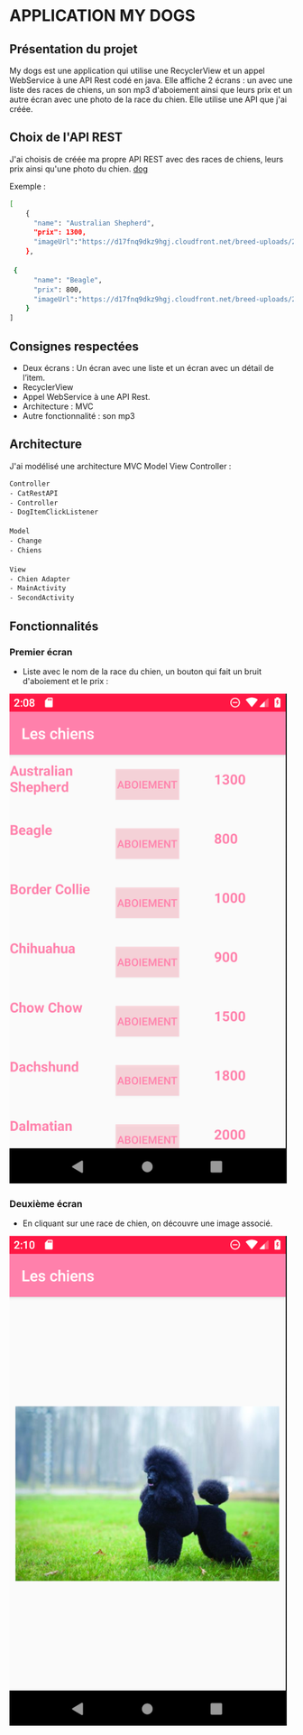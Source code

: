 # APPLICATION MY DOGS 

## Présentation du projet

My dogs est une application qui utilise une RecyclerView et un appel WebService à une API Rest codé en java.
Elle affiche 2 écrans : un avec une liste des races de chiens, un son mp3 d'aboiement ainsi que leurs prix et un autre écran avec une photo de la race du chien. Elle utilise une API que j'ai créée.


## Choix de l'API REST

J'ai choisis de créée ma propre API REST avec des races de chiens, leurs prix ainsi qu'une photo du chien.
[dog](https://github.com/audeloret/audeloret.github.io/blob/master/dogs.json)

Exemple : 

```bash
[
    {
      "name": "Australian Shepherd",
      "prix": 1300,
      "imageUrl":"https://d17fnq9dkz9hgj.cloudfront.net/breed-uploads/2018/08/australian-shepherd-detail.jpg?bust=1535565122&width=630"
    },

 {
      "name": "Beagle",
      "prix": 800,
      "imageUrl":"https://d17fnq9dkz9hgj.cloudfront.net/breed-uploads/2018/08/beagle-detail.jpg?bust=1535565158&width=630"
    }
]
```


## Consignes respectées 

   - Deux écrans : Un écran avec une liste et un écran avec un détail de l’item.
   - RecyclerView 
   - Appel WebService à une API Rest.
   - Architecture : MVC
   - Autre fonctionnalité : son mp3 


## Architecture 

J'ai modélisé une architecture MVC Model View Controller : 

```bash
Controller  
- CatRestAPI
- Controller
- DogItemClickListener

Model
- Change
- Chiens

View
- Chien Adapter
- MainActivity
- SecondActivity
```

## Fonctionnalités 
### Premier écran

- Liste avec le nom de la race du chien, un bouton qui fait un bruit d'aboiement et le prix :

![img_1](https://github.com/audeloret/Mylist_LORET/blob/master/img_1.png) 

### Deuxième écran

- En cliquant sur une race de chien, on découvre une image associé.

![img_2](https://github.com/audeloret/Mylist_LORET/blob/master/img_2.png)

